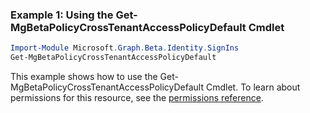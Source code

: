 ### Example 1: Using the Get-MgBetaPolicyCrossTenantAccessPolicyDefault Cmdlet
```powershell
Import-Module Microsoft.Graph.Beta.Identity.SignIns
Get-MgBetaPolicyCrossTenantAccessPolicyDefault
```
This example shows how to use the Get-MgBetaPolicyCrossTenantAccessPolicyDefault Cmdlet.
To learn about permissions for this resource, see the [permissions reference](/graph/permissions-reference).
